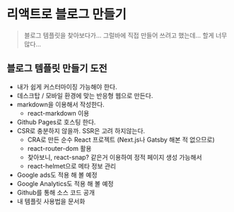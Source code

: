 # 리액트로 블로그 만들기

> 블로그 템플릿을 찾아보다가... 그럴바에 직접 만들어 쓰려고 했는데... 할게 너무 많다...

## 블로그 템플릿 만들기 도전

- 내가 쉽게 커스터마이징 가능해야 한다.
- 데스크탑 / 모바일 환경에 맞는 반응형 웹으로 만든다.
- markdown을 이용해서 작성한다.
  - react-markdown 이용
- Github Pages로 호스팅 한다.
- CSR로 충분하지 않을까. SSR은 고려 하지않는다.
  - CRA로 만든 순수 React 프로젝트 (Next.js나 Gatsby 해본 적 없으므로)
  - react-router-dom 활용
  - 찾아보니, react-snap? 같은거 이용하여 정적 페이지 생성 가능해서
  - react-helmet으로 메타 정보 관리
- Google ads도 적용 해 볼 예정
- Google Analytics도 적용 해 볼 예정
- Github를 통해 소스 코드 공개
- 내 템플릿 사용법을 문서화
